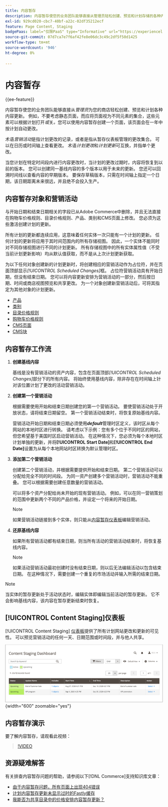 ```yaml
---
title: 内容暂存
description: 内容暂存使您的业务团队能够直接从管理员轻松创建、预览和计划存储的各种内容更新。
exl-id: 929cd020-cbc7-40bf-a22c-02df35212ecf
feature: Page Content, Staging
badgePaas: label="仅限PaaS" type="Informative" url="https://experienceleague.adobe.com/zh-hans/docs/commerce/user-guides/product-solutions" tooltip="仅适用于云项目(Adobe管理的PaaS基础架构)和内部部署项目上的Adobe Commerce 。"
source-git-commit: 07d7ca7e7f6af42fe8e06dc3c49c2df5f50d1425
workflow-type: tm+mt
source-wordcount: '946'
ht-degree: 0%

---
```


# 内容暂存

{{ee-feature}}

内容暂存使您的业务团队能够直接从&#x200B;_管理员_&#x200B;为您的商店轻松创建、预览和计划各种内容更新。 例如，不要考虑静态页面，而应将页面视为不同元素的集合，这些元素可以根据计划打开&#x200B;_或_&#x200B;关&#x200B;_。_&#x200B;您可以使用内容暂存创建一个页面，该页面会在一年中按计划自动更改。

术语&#x200B;_营销活动_&#x200B;是指计划更改的记录，或者是指从暂存仪表板管理的更改集合。 可以在日历或时间轴上查看更改。 术语&#x200B;_计划更改_&#x200B;和&#x200B;_计划更新_&#x200B;可互换，并指单个更改。

当您计划在特定时间段内进行内容更改时，当计划的更改过期时，内容将恢复到以前的版本。 您可以创建同一基线内容的多个版本以用于未来的更新。 您还可以回溯时间线以查看内容的早期版本。 要保存草稿版本，只需在时间轴上指定一个日期，该日期距离未来很远，并且绝不会投入生产。

## 内容暂存对象和营销活动

与开始日期和结束日期相关的字段已从Adobe Commerce中删除，并且无法直接在购物车价格规则、目录价格规则、产品、类别和CMS页面上修改。 您必须为这些激活创建计划的更新。

所有计划的更新都连续应用，这意味着任何实体一次只能有一个计划的更新。 任何计划的更新将应用于其时间范围内的所有存储视图。 因此，一个实体不能同时对不同存储视图进行不同的计划更新。 所有存储视图中的所有实体属性值（不受当前计划更新影响）均从默认值获取，而不是从上次计划更新获取。

为以下任何对象创建新的计划更新时，将创建相应的营销活动作为占位符，并在页面顶部显示&#x200B;_[!UICONTROL Scheduled Changes]_&#x200B;框。 占位符营销活动具有开始日期，但没有结束日期。 您可以将内容更新安排为营销活动的一部分，然后按日期、时间或商店视图预览和共享更改。 为一个对象创建新营销活动后，可将其指定为其他对象的计划更新。

- [产品](../catalog/product-scheduled-changes.md)
- [类别](../catalog/category-scheduled-changes.md)
- [目录价格规则](../merchandising-promotions/price-rule-catalog-scheduled-changes.md)
- [购物车价格规则](../merchandising-promotions/price-rule-cart-scheduled-changes.md)
- [CMS页面](pages-workspace.md#scheduled-changes)
- [CMS块](blocks.md)

## 内容暂存工作流

1. **创建基线内容**

   基线是没有营销活动的资产内容，包含在页面顶部&#x200B;_[!UICONTROL Scheduled Changes]_&#x200B;部分下的所有内容。 将始终使用基线内容，除非存在在时间轴上针对该位置计划了更改的活动营销活动。

1. **创建第一个营销活动**

   根据需要使用开始和结束日期创建您的第一个营销活动。 要使营销活动处于开放状态，请将结束日期留空。 第一个营销活动结束时，将恢复原始基线内容。

   营销活动开始日期和结束日期必须使用&#x200B;**_default_**&#x200B;管理时区定义，该时区从每个网站的本地时区进行转换。 请考虑以下示例：您有多个位于不同时区的网站，但您希望基于美国时区启动营销活动。 在这种情况下，您必须为每个本地时区计划单独的更新，并将&#x200B;**[!UICONTROL Start Date]**&#x200B;和&#x200B;**[!UICONTROL End Date]**&#x200B;设置为从每个本地网站时区转换为默认管理时区。

1. **添加第二个营销活动**

   创建第二个营销活动，并根据需要提供开始和结束日期。 第二个营销活动可以分配给完全不同的时间段。 为同一资产创建多个营销活动时，营销活动不能重叠。 您可以根据需要创建任意数量的营销活动。

   可以将多个资产分配给尚未开始的现有营销活动。 例如，可以在同一营销策划的范围中更新两个不同的产品价格，并设定一个将来的开始日期。

   >[!NOTE]
   >
   >如果营销活动链接到多个实体，则只能从[内容暂存仪表板](content-staging-dashboard.md)编辑营销活动。

1. **还原基线内容**

   如果所有营销活动都有结束日期，则当所有活动的营销活动结束时，将恢复基线内容。

   >[!NOTE]
   >
   >如果活动营销活动最初创建时没有结束日期，则以后无法编辑活动以包含结束日期。 在这种情况下，需要创建一个重复的市场活动并输入所需的结束日期。

>[!NOTE]
>
>当实体的暂存更新处于活动状态时，编辑实体即编辑当前活动的暂存更新。 它不会影响基线内容，该内容在暂存更新结束时恢复。

## [!UICONTROL Content Staging]仪表板

[!UICONTROL Content Staging] [仪表板](content-staging-dashboard.md)提供了所有计划网站更改和更新的可见性。 可以预览营销活动的任何一天、日期范围或时间段，并与他人共享。

![暂存仪表板](./assets/content-staging-dashboard-grid.png){width="600" zoomable="yes"}

## 内容暂存演示

要了解内容暂存，请观看此视频：

>[!VIDEO](https://video.tv.adobe.com/v/3410852?quality=12&learn=on&captions=chi_hans)

## 资源疑难解答

有关排查内容暂存问题的帮助，请参阅以下[!DNL Commerce]支持知识库文章：

- [由于内容暂存问题，所有页面上出现404错误](https://experienceleague.adobe.com/docs/commerce-knowledge-base/kb/troubleshooting/site-down-or-unresponsive/error-404-on-all-pages-due-to-content-staging-issue.html?lang=zh-Hans)
- [计划内容暂存更新未显示过时的Fastly缓存](https://experienceleague.adobe.com/docs/commerce-knowledge-base/kb/troubleshooting/miscellaneous/scheduled-content-staging-updates-not-displayed-with-stale-fastly-cache.html?lang=zh-Hans)
- [我能否为共享目录中的价格安排内容暂存更新？](https://experienceleague.adobe.com/docs/commerce-knowledge-base/kb/faq/can-i-schedule-content-staging-updates-for-prices-in-a-shared-catalog.html?lang=zh-Hans)
